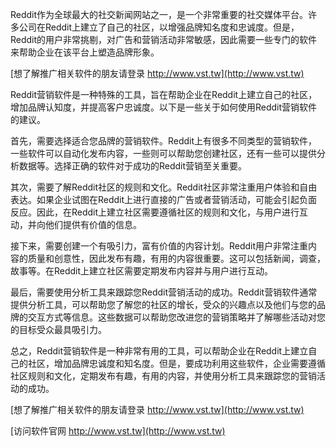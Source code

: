 Reddit作为全球最大的社交新闻网站之一，是一个非常重要的社交媒体平台。许多公司在Reddit上建立了自己的社区，以增强品牌知名度和忠诚度。但是，Reddit的用户非常挑剔，对广告和营销活动非常敏感，因此需要一些专门的软件来帮助企业在该平台上塑造品牌形象。

[想了解推广相关软件的朋友请登录 http://www.vst.tw](http://www.vst.tw)

Reddit营销软件是一种特殊的工具，旨在帮助企业在Reddit上建立自己的社区，增加品牌认知度，并提高客户忠诚度。以下是一些关于如何使用Reddit营销软件的建议。

首先，需要选择适合您品牌的营销软件。Reddit上有很多不同类型的营销软件，一些软件可以自动化发布内容，一些则可以帮助您创建社区，还有一些可以提供分析数据等。选择正确的软件对于成功的Reddit营销至关重要。

其次，需要了解Reddit社区的规则和文化。Reddit社区非常注重用户体验和自由表达。如果企业试图在Reddit上进行直接的广告或者营销活动，可能会引起负面反应。因此，在Reddit上建立社区需要遵循社区的规则和文化，与用户进行互动，并向他们提供有价值的信息。

接下来，需要创建一个有吸引力，富有价值的内容计划。Reddit用户非常注重内容的质量和创意性，因此发布有趣，有用的内容很重要。这可以包括新闻，调查，故事等。在Reddit上建立社区需要定期发布内容并与用户进行互动。

最后，需要使用分析工具来跟踪您Reddit营销活动的成功。Reddit营销软件通常提供分析工具，可以帮助您了解您的社区的增长，受众的兴趣点以及他们与您的品牌的交互方式等信息。这些数据可以帮助您改进您的营销策略并了解哪些活动对您的目标受众最具吸引力。

总之，Reddit营销软件是一种非常有用的工具，可以帮助企业在Reddit上建立自己的社区，增加品牌忠诚度和知名度。但是，要成功利用这些软件，企业需要遵循社区规则和文化，定期发布有趣，有用的内容，并使用分析工具来跟踪您的营销活动的成功。

[想了解推广相关软件的朋友请登录 http://www.vst.tw](http://www.vst.tw)


[访问软件官网 http://www.vst.tw](http://www.vst.tw)
